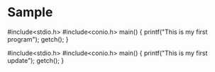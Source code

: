 # Sample
#include<stdio.h>
#include<conio.h>
main()
{
printf("This is my first program");
getch();
}

#include<stdio.h>
#include<conio.h>
main()
{
printf("This is my first update");
getch();
}

